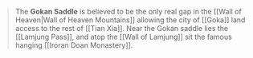 > The **Gokan Saddle** is believed to be the only real gap in the [[Wall of Heaven|Wall of Heaven Mountains]] allowing the city of [[Goka]] land access to the rest of [[Tian Xia]]. Near the Gokan saddle lies the [[Lamjung Pass]], and atop the [[Wall of Lamjung]] sit the famous hanging [[Iroran Doan Monastery]].








